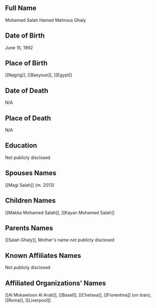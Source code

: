 ## Full Name
Mohamed Salah Hamed Mahrous Ghaly

## Date of Birth
June 15, 1992

## Place of Birth
[[Nagrig]], [[Basyoun]], [[Egypt]]

## Date of Death
N/A

## Place of Death
N/A

## Education
Not publicly disclosed

## Spouses Names
[[Magi Salah]] (m. 2013)

## Children Names
[[Makka Mohamed Salah]], [[Kayan Mohamed Salah]]

## Parents Names
[[Salah Ghaly]], Mother's name not publicly disclosed

## Known Affiliates Names
Not publicly disclosed

## Affiliated Organizations' Names
[[Al Mokawloon Al Arab]],
[[Basel]],
[[Chelsea]],
[[Fiorentina]] (on loan),
[[Roma]],
[[Liverpool]]
